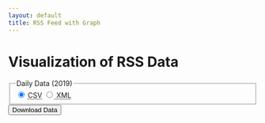 ```yaml
---
layout: default
title: RSS Feed with Graph
---
```


<h1>Visualization of RSS Data</h1>

<form method="get" action="http://climate.weather.gc.ca/climate_data/bulk_data_e.html?hlyRange=%7C&amp;dlyRange=1933-03-01%7C2019-07-18&amp;mlyRange=1933-01-01%7C2006-02-01&amp;StationID=6614&amp;Prov=NL&amp;urlExtension=_e.html&amp;searchType=stnName&amp;optLimit=yearRange&amp;StartYear=1840&amp;EndYear=2019&amp;selRowPerPage=25&amp;Line=0&amp;searchMethod=begins&amp;Month=7&amp;Day=13&amp;txtStationName=DEER+LAKE&amp;timeframe=2&amp;Year=2019">
					<fieldset class="mrgn-bttm-md">
                    <legend class="download">Daily Data (2019)</legend>
					<div>
						<label for="bulkCsvLink" class="radio-inline"><input class="deselect-off" checked="checked" type="radio" id="bulkCsvLink" value="csv" name="format"> <abbr title="Comma Separated Values">CSV</abbr></label>
						<label for="bulkXmlLink" class="radio-inline"><input class="deselect-off" type="radio" id="bulkXmlLink" name="format" value="xml"><abbr title="Extensible Markup Language">&nbsp;XML</abbr></label>
					</div>
				    </fieldset>
				<input class="wb-inv position-top" type="hidden" name="stationID" value="6614">
				<input class="wb-inv position-top" type="hidden" name="Year" value="2019">
				<input class="wb-inv position-top" type="hidden" name="Month" value="7">
				<input class="wb-inv position-top" type="hidden" name="Day" value="1">
				<input class="wb-inv position-top" type="hidden" name="timeframe" value="2">
                <input class="btn btn-default text-center mrgn-bttm-md" type="submit" name="submit" value="Download Data">
</form>
<!-- script>
// Create the XHR object.
function createCORSRequest(method, url) {
  var xhr = new XMLHttpRequest();
  if ("withCredentials" in xhr) {
    // XHR for Chrome/Firefox/Opera/Safari.
    xhr.open(method, url, true);
  } else if (typeof XDomainRequest != "undefined") {
    // XDomainRequest for IE.
    xhr = new XDomainRequest();
    xhr.open(method, url);
  } else {
    // CORS not supported.
    xhr = null;
  }
  return xhr;
}

// Helper method to parse the title tag from the response.
function getTitle(text) {
  return text.match('<title>(.*)?</title>')[1];
}

// Make the actual CORS request.
function makeCORSRequest() {
  // This is a sample server that supports CORS.
  // var url = 'http://html5rocks-cors.s3-website-us-east-1.amazonaws.com/index.html';
  var url = "https://weather.gc.ca/rss/city/nl-39_e.xml"

  var xhr = createCORSRequest('GET', url);
  if (!xhr) {
    alert('CORS not supported');
    return;
  }

  // Response handlers.
  xhr.onload = function() {
    var text = xhr.responseText;
    var title = getTitle(text);
    alert('Response from CORS request to ' + url + ': ' + title);
  };

  xhr.onerror = function() {
    alert('Woops, there was an error making the request.');
  };

  xhr.send();
}

makeCORSRequest();
</script -->
<div id="myplot" ></div>
<iframe id="noCORS" title="Environment Canada Weather" src="https://weather.gc.ca/rss/city/nl-39_e.xml"  allowtransparency="true" frameborder="0" style="visibility: hidden; width: 0; height: 0; border: 0; border: none; position: absolute;"></iframe>
<!-- iframe id="noCORS" title="Environment Canada Weather"  width="100%" height="300px" src="https://weather.gc.ca/rss/city/nl-39_e.xml"  allowtransparency="true" frameborder="0"></iframe -->

<script type="text/python">
from browser import document, window
import time
import math
import json
from datetime import datetime
from browser import timer
from email import message_from_string 
from browser.timer import request_animation_frame as raf
from browser.timer import cancel_animation_frame as caf

# paramters of graph
theta0 = 0.0
falseTheta = 0 
nx = 10

def UpdateTheta0(delta):
    global theta0,falseTheta
    #    
    delta = delta % 360.0 #make sure delta is positive and modulo 360
    if falseTheta == 0:
        theta0 += delta
    else:
        theta0 -= delta
    #fi
    if theta0>360.0:
        theta0 = 360.0 - (theta0%360.0)
        falseTheta = 360
    if theta0<0.0:
        theta0 = - (theta0%-360.0)
        falseTheta = 0
    #fi
    return ((360.0 - theta0) if falseTheta else theta0)
    
# animation/timer state variables
stopRequested = False
timerInstances = 0
counter = datetime.now()
id = None

# 'importing' the library
Bokeh = window.Bokeh
plt = Bokeh.Plotting
source = Bokeh.ColumnDataSource.new({
    'data': {'x': [x * 360.0/nx for x in range(nx+1)], 'y': [0.0]*(nx+1) }
})
# create some ranges for the plot
xdr = Bokeh.Range1d.new({ "start": -0.01, "end": 360.01 });
ydr = Bokeh.Range1d.new({ "start": -10.01, "end": 10.01 });

# make the plot and add some tools
tools = "pan,zoom_in,zoom_out,reset"
fig1 = plt.figure({'title': "Sine wave (1 RPM)", 'tools': tools})
fig1.line({"x": {"field" : "x"}, "y": {"field": "y"}, "source" : source,
    "line_color": "#666699",
    "line_width": 2
})
fig1.x_range=xdr
fig1.y_range=ydr

# show the plot
mydiv = document['myplot']
#plt.show(fig1, mydiv.elt)

def UpdateFig1(theta0):
    global nx
    # generate the source data
    delta = (360.0/nx)%360.0    
    lx = [x * delta for x in range(nx+1)]
    ly = [ 10.0 * math.sin(math.radians(theta0+dTheta)) for dTheta in lx]
    #update the source data
    #source.data.x = lx
    source.data.y = ly
    source.change.emit()
    
#animation/timed updates
def TimerUpdate(o):
    global stopRequested
    global id
    global counter
    #
    if stopRequested:
        id = None
    else:
        now = datetime.now()
        elapsed = now - counter
        if elapsed.total_seconds()>=1.0:
            counter = now
            theta0 = UpdateTheta0(6.0) #6-degrees per second
            UpdateFig1(theta0)
        #
        id = raf(TimerUpdate)

def StartHandler(ev):
    global stopRequested
    global timerInstances
    global id
    global counter
    #
    stopRequested = False
    if (timerInstances == 0) and (id is None):
        timerInstances = 1
        counter = datetime.now()
        id = raf(TimerUpdate)

def StopHandler(ev):
    global stopRequested
    global timerInstances
    global id
    if not (id is None):
        caf(id)
        id = None
    if timerInstances>0:
        timerInstances -= 1
    stopRequested = True


def fake_qs():
    return "?foo=%s"%time.time()
        
feeds = 0
def AfterLoading():
    global feeds
    feeds += 1
    message = "%i success"%feeds + ("" if feeds==1 else "es")
    iframe = document["noCORS"]
    details = iframe.contentDocument
    if details:
        message = "<b>"+message+"</b>"
    else:
        try:
            details = iframe.contentWindow.document
            message = "<b>"+message+"</b>"
        except:
            message = "<s>"+message+"</s>"
    #fi            
    document["myplot"].innerHTML = message

def UpdateRSS():
    iframe = document["noCORS"]
    url = "https://weather.gc.ca/rss/city/nl-39_e.xml"
    iframe.src = url+fake_qs();
    # newsFeed = email.feedparser.parse("https://weather.gc.ca/rss/city/nl-39_e.xml")
    timer.set_timeout(UpdateRSS, 20000)
    AfterLoading()
    
#UpdateFig1(theta0)
#StartHandler(0)
timer.set_timeout(UpdateRSS, 20000)
</script>
